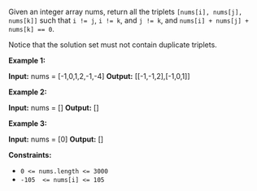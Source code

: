Given an integer array nums, return all the triplets  `[nums[i], nums[j], nums[k]]`  such that  `i != j`,  `i != k`, and  `j != k`, and  `nums[i] + nums[j] + nums[k] == 0`.

Notice that the solution set must not contain duplicate triplets.

**Example 1:**

**Input:** nums = [-1,0,1,2,-1,-4]
**Output:** [[-1,-1,2],[-1,0,1]]

**Example 2:**

**Input:** nums = []
**Output:** []

**Example 3:**

**Input:** nums = [0]
**Output:** []

**Constraints:**

-   `0 <= nums.length <= 3000`
-   `-105  <= nums[i] <= 105`